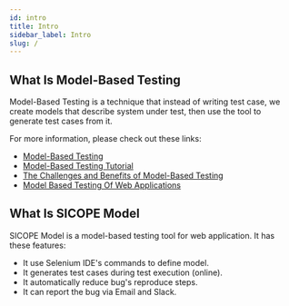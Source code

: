 ```yaml
---
id: intro
title: Intro
sidebar_label: Intro
slug: /
---
```


## What Is Model-Based Testing

Model-Based Testing is a technique that instead of writing test case, we create models that describe system under test,
then use the tool to generate test cases from it.

For more information, please check out these links:
* [Model-Based Testing](http://testoptimal.com/ref/starwest-2006-mbt-tutorial.pdf)
* [Model-Based Testing Tutorial](https://www.guru99.com/model-based-testing-tutorial.html)
* [The Challenges and Benefits of Model-Based Testing](https://saucelabs.com/blog/the-challenges-and-benefits-of-model-based-testing)
* [Model Based Testing Of Web Applications](https://testoptimal.com/ref/ModelBasedTestingOfWebApplications.pdf)

## What Is SICOPE Model

SICOPE Model is a model-based testing tool for web application. It has these features:

* It use Selenium IDE's commands to define model.
* It generates test cases during test execution (online).
* It automatically reduce bug's reproduce steps.
* It can report the bug via Email and Slack.
